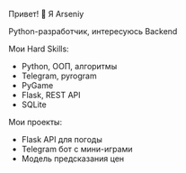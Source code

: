 Привет! 👋 Я Arseniy

Python-разработчик, интересуюсь Backend

Мои Hard Skills:

- Python, ООП, алгоритмы
- Telegram, pyrogram
- PyGame
- Flask, REST API
- SQLite

Мои проекты:

- Flask API для погоды
- Telegram бот с мини-играми
- Модель предсказания цен
